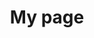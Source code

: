 ---
title: My page
type: landing

sections:
  - block: markdown
    content:
      title: |
        대규모 트래픽 대응 
        라이브 스트리밍 인프라 구축
      subtitle: My subtitle
      text: Add any **markdown** formatted content here - text, images, videos, galleries - and even HTML code!
---